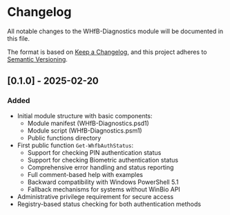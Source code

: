# Changelog
All notable changes to the WHfB-Diagnostics module will be documented in this file.

The format is based on [Keep a Changelog](https://keepachangelog.com/en/1.0.0/),
and this project adheres to [Semantic Versioning](https://semver.org/spec/v2.0.0.html).

## [0.1.0] - 2025-02-20

### Added
- Initial module structure with basic components:
  - Module manifest (WHfB-Diagnostics.psd1)
  - Module script (WHfB-Diagnostics.psm1)
  - Public functions directory
- First public function `Get-WhfbAuthStatus`:
  - Support for checking PIN authentication status
  - Support for checking Biometric authentication status
  - Comprehensive error handling and status reporting
  - Full comment-based help with examples
  - Backward compatibility with Windows PowerShell 5.1
  - Fallback mechanisms for systems without WinBio API
- Administrative privilege requirement for secure access
- Registry-based status checking for both authentication methods
